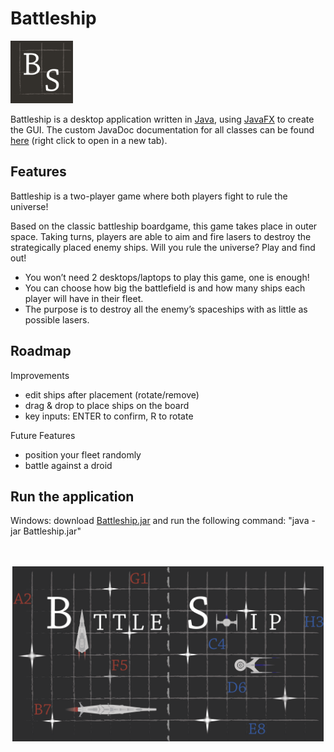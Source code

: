 # Battleship



<img src="resources/images/ApplicationLogo.png" width=100 height=100>

Battleship is a desktop application written in [Java](https://www.oracle.com/java/), using [JavaFX](https://openjfx.io/) to create the GUI. The custom JavaDoc documentation for all classes can be found <a href="https://htmlpreview.github.io/?https://github.com/ElienVissers/Battleship/blob/master/resources/doc/allclasses.html">here</a> (right click to open in a new tab).


## Features

Battleship is a two-player game where both players fight to rule the universe!

Based on the classic battleship boardgame, this game takes place in outer space. Taking turns, players are able to aim and fire lasers to destroy the strategically placed enemy ships. Will you rule the universe? Play and find out!


- You won’t need 2 desktops/laptops to play this game, one is enough!
- You can choose how big the battlefield is and how many ships each player will have in their fleet.
- The purpose is to destroy all the enemy’s spaceships with as little as possible lasers.


## Roadmap

Improvements 

- edit ships after placement (rotate/remove)
- drag & drop to place ships on the board
- key inputs: ENTER to confirm, R to rotate


Future Features

- position your fleet randomly
- battle against a droid

## Run the application

Windows: download [Battleship.jar](out/artifacts/Battleship_jar/Battleship.jar) and run the following command: "java -jar Battleship.jar"

<p align="center">
  <br>
  <br>
  <img src="resources/images/ApplicationImage.gif" width=498 height=280>
</p>  
